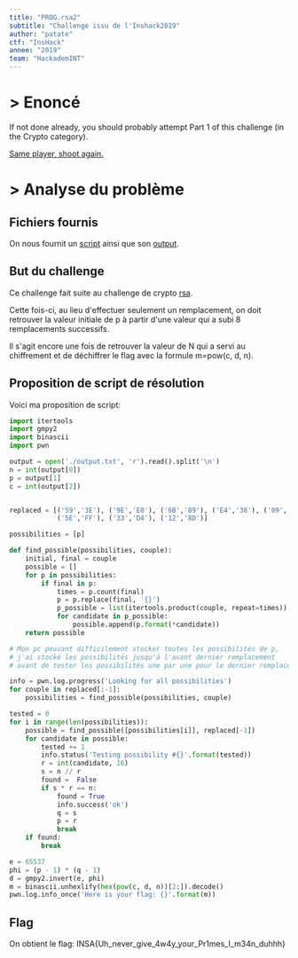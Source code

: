 ```yaml
---
title: "PROG.rsa2"
subtitle: "Challenge issu de l'Inshack2019"
author: "patate"
ctf: "InsHack"
annee: "2019"
team: "HackademINT"
---
```


# > Enoncé

If not done already, you should probably attempt Part 1 of this challenge (in the Crypto category).

[Same player, shoot again.](/writeup-scripts/2018-2019/Inshack2019/rsa2/80b4175896560b143276d9ca5aa3e39a8ac4f613.tar.gz)

# > Analyse du problème


## Fichiers fournis

On nous fournit un [script](/writeup-scripts/2018-2019/Inshack2019/rsa2/yarsac.py) ainsi que son [output](/writeup-scripts/2018-2019/Inshack2019/rsa2/output.txt).

## But du challenge

Ce challenge fait suite au challenge de crypto [rsa](/rsa).

Cette fois-ci, au lieu d'effectuer seulement un remplacement, on doit retrouver la valeur initiale de p à partir d'une valeur qui a subi 8 remplacements successifs.

Il s'agit encore une fois de retrouver la valeur de N qui a servi au chiffrement et de déchiffrer le flag avec la formule m=pow(c, d, n).


## Proposition de script de résolution


Voici ma proposition de script:
```python
import itertools
import gmpy2
import binascii
import pwn

output = open('./output.txt', 'r').read().split('\n')
n = int(output[0])
p = output[1]
c = int(output[2])


replaced = [('59','3E'), ('9E','E0'), ('6B','89'), ('E4','38'), ('09','95'),
            ('5E','FF'), ('33','D4'), ('12','8D')]

possibilities = [p]

def find_possible(possibilities, couple):
    initial, final = couple
    possible = []
    for p in possibilities:
        if final in p:
            times = p.count(final)
            p = p.replace(final, '{}')
            p_possible = list(itertools.product(couple, repeat=times))
            for candidate in p_possible:
                possible.append(p.format(*candidate))
    return possible

# Mon pc pouvant difficilement stocker toutes les possibilités de p,
# j'ai stocké les possibilités jusqu'à l'avant dernier remplacement
# avant de tester les possibilités une par une pour le dernier remplacement

info = pwn.log.progress('Looking for all possibilities')
for couple in replaced[:-1]:
    possibilities = find_possible(possibilities, couple)

tested = 0
for i in range(len(possibilities)):
    possible = find_possible([possibilities[i]], replaced[-1])
    for candidate in possible:
        tested += 1
        info.status('Testing possibility #{}'.format(tested))
        r = int(candidate, 16)
        s = n // r
        found =  False
        if s * r == n:
            found = True
            info.success('ok')
            q = s
            p = r
            break
    if found:
        break

e = 65537
phi = (p - 1) * (q - 1)
d = gmpy2.invert(e, phi)
m = binascii.unhexlify(hex(pow(c, d, n))[2:]).decode()
pwn.log.info_once('Here is your flag: {}'.format(m))

```


## Flag

On obtient le flag: INSA{Uh_never_give_4w4y_your_Pr1mes_I_m34n_duhhh}

